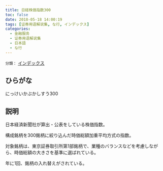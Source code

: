 ```yaml
---
title: 日経株価指数300
toc: false
date: 2018-05-18 14:00:19
tags: [证券用语解说集, な行, インデックス]
categories:
  - 金融服务
  - 证券用语解说集
  - 日本語
  - な行
---
```


`分類：` [インデックス](/tags/インデックス/)

## ひらがな

にっけいかぶかしすう300

## 説明

日本経済新聞社が算出・公表をしている株価指数。

構成銘柄を300銘柄に絞り込んだ時価総額加重平均方式の指数。

対象銘柄は、東京証券取引所第1部銘柄で、業種のバランスなどを考慮しながら、時価総額の大きさを基準に選ばれている。

年に1回、銘柄の入れ替えがされている。
